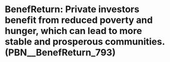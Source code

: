 # BenefReturn: __Private investors benefit from reduced poverty and hunger, which can lead to more stable and prosperous communities.__ (PBN__BenefReturn_793)

